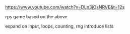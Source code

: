 https://www.youtube.com/watch?v=DLn3jOsNRVE&t=12s

rps game based on the above

expand on input, loops, counting, rng
 introduce lists